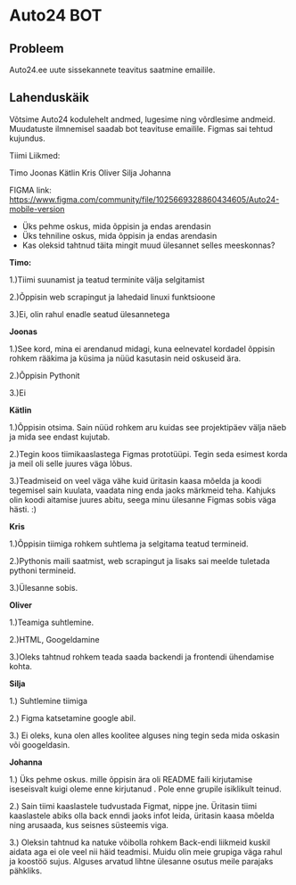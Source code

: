 # Auto24 BOT


## Probleem
Auto24.ee uute sissekannete teavitus saatmine emailile.


## Lahenduskäik

Võtsime Auto24 kodulehelt andmed, lugesime ning võrdlesime andmeid. Muudatuste ilmnemisel saadab bot teavituse emailile. Figmas sai tehtud kujundus.

Tiimi Liikmed: 

Timo
Joonas
Kätlin
Kris
Oliver
Silja
Johanna

FIGMA link: https://www.figma.com/community/file/1025669328860434605/Auto24-mobile-version

* Üks pehme oskus, mida õppisin ja endas arendasin
* Üks tehniline oskus, mida õppisin ja endas arendasin
* Kas oleksid tahtnud täita mingit muud ülesannet selles meeskonnas?

**Timo:**

1.)Tiimi suunamist ja teatud terminite välja selgitamist

2.)Õppisin web scrapingut ja lahedaid linuxi funktsioone

3.)Ei, olin rahul enadle seatud ülesannetega

**Joonas**

1.)See kord, mina ei arendanud midagi, kuna eelnevatel kordadel õppisin rohkem rääkima ja küsima ja nüüd kasutasin neid oskuseid ära.

2.)Õppisin Pythonit

3.)Ei

**Kätlin**

1.)Õppisin otsima. Sain nüüd rohkem aru kuidas see projektipäev välja näeb ja mida see endast kujutab. 

2.)Tegin koos tiimikaaslastega Figmas prototüüpi. Tegin seda esimest korda ja meil oli selle juures väga lõbus.

3.)Teadmiseid on veel väga vähe kuid üritasin kaasa mõelda ja koodi tegemisel sain kuulata, vaadata ning enda jaoks märkmeid teha. Kahjuks olin koodi aitamise juures abitu, seega minu ülesanne Figmas sobis väga hästi. :)

**Kris**

1.)Õppisin tiimiga rohkem suhtlema ja selgitama teatud termineid.

2.)Pythonis maili saatmist, web scrapingut ja lisaks sai meelde tuletada pythoni termineid.

3.)Ülesanne sobis.

**Oliver**

1.)Teamiga suhtlemine.

2.)HTML, Googeldamine

3.)Oleks tahtnud rohkem teada saada backendi ja frontendi ühendamise kohta.

**Silja**

1.) Suhtlemine tiimiga

2.) Figma katsetamine google abil.

3.) Ei oleks, kuna olen alles koolitee alguses ning tegin seda mida oskasin või googeldasin. 

**Johanna**

1.) Üks pehme oskus. mille õppisin ära oli README faili kirjutamise iseseisvalt kuigi oleme enne kirjutanud . Pole enne grupile isiklikult teinud. 

2.) Sain tiimi kaaslastele tudvustada Figmat, nippe jne. Üritasin tiimi kaaslastele abiks olla back enndi jaoks infot leida, üritasin kaasa mõelda ning arusaada, kus seisnes süsteemis viga. 

3.) Oleksin tahtnud ka natuke võibolla rohkem Back-endi liikmeid kuskil aidata aga ei ole veel nii häid teadmisi. Muidu olin meie grupiga väga rahul ja koostöö sujus. Alguses arvatud lihtne ülesanne osutus meile parajaks pähkliks. 











